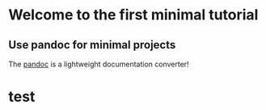 # Welcome to the first minimal tutorial

## Use pandoc for minimal projects
The [pandoc](https://pandoc.org/) is a lightweight documentation converter!



# test

